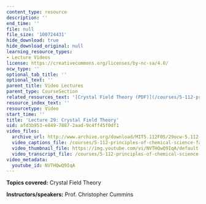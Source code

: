 ```yaml
---
content_type: resource
description: ''
end_time: ''
file: null
file_size: '100724431'
hide_download: true
hide_download_original: null
learning_resource_types:
- Lecture Videos
license: https://creativecommons.org/licenses/by-nc-sa/4.0/
ocw_type: ''
optional_tab_title: ''
optional_text: ''
parent_title: Video Lectures
parent_type: CourseSection
related_resources_text: '[Crystal Field Theory (PDF)](/courses/5-112-principles-of-chemical-science-fall-2005/resources/lecture29_30)'
resource_index_text: ''
resourcetype: Video
start_time: ''
title: 'Lecture 29: Crystal Field Theory'
uid: afd3b953-e849-7887-2aad-9c4ff45f0df1
video_files:
  archive_url: http://www.archive.org/download/MIT5.112F05/29ocw-5.112-23nov2005-220k.mp4
  video_captions_file: /courses/5-112-principles-of-chemical-science-fall-2005/d026237a961c57b7a0e3ccbcfbfaddac_NVTHQwQ9IqA.vtt
  video_thumbnail_file: https://img.youtube.com/vi/NVTHQwQ9IqA/default.jpg
  video_transcript_file: /courses/5-112-principles-of-chemical-science-fall-2005/d4c48d4f0b9911676a567606daa117f5_NVTHQwQ9IqA.pdf
video_metadata:
  youtube_id: NVTHQwQ9IqA
---
```


**Topics covered:** Crystal Field Theory

**Instructors/speakers:** Prof. Christopher Cummins

